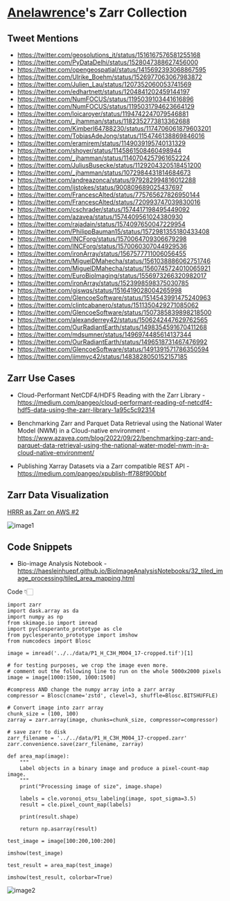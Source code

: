 # [Anelawrence](https://github.com/Anelawrence/)'s Zarr Collection

## Tweet Mentions

- https://twitter.com/geosolutions_it/status/1516167576581255168
- https://twitter.com/PyDataDelhi/status/1528047388627456000
- https://twitter.com/opengeospatial/status/1415692393068867595
- https://twitter.com/Ulrike_Boehm/status/1526977063067983872
- https://twitter.com/Julien_Lau/status/1207352060053741569
- https://twitter.com/edhartnett/status/1204841202459144197
- https://twitter.com/NumFOCUS/status/1195039103441616896
- https://twitter.com/NumFOCUS/status/1195031794623664129
- https://twitter.com/loicaroyer/status/1194742247079546881
- https://twitter.com/_jhamman/status/1182352773813362688
- https://twitter.com/Kimberl64788230/status/1174706061879603201
- https://twitter.com/TobiasAdeJong/status/1154746138869846016
- https://twitter.com/eramirem/status/1149039195740131329
- https://twitter.com/shoyer/status/1145861508460498944
- https://twitter.com/_jhamman/status/1140704257961652224
- https://twitter.com/JuliusBusecke/status/1129204320518451200
- https://twitter.com/_jhamman/status/1072984431814684673
- https://twitter.com/andreazonca/status/979282994816012288
- https://twitter.com/ijstokes/status/900809689025437697
- https://twitter.com/FrancescAlted/status/775765627826950144
- https://twitter.com/FrancescAlted/status/720993747039830016
- https://twitter.com/cschrader/status/1574417198495449092
- https://twitter.com/azavea/status/1574409561024380930
- https://twitter.com/rajadain/status/1574097650047229954
- https://twitter.com/PhilippBauman15/status/1572981355180433408
- https://twitter.com/INCForg/status/1570064709306679298
- https://twitter.com/INCForg/status/1570060307044929536
- https://twitter.com/ironArray/status/1567577711006056455
- https://twitter.com/MiguelDMahecha/status/1561038886062751746
- https://twitter.com/MiguelDMahecha/status/1560745724010065921
- https://twitter.com/EuroBioImaging/status/1556973266320982017
- https://twitter.com/ironArray/status/1523998598375030785
- https://twitter.com/giswqs/status/1516419028004265998
- https://twitter.com/GlencoeSoftware/status/1514543991475240963
- https://twitter.com/clintcabanero/status/1511350429271085062
- https://twitter.com/GlencoeSoftware/status/1507385839898218500
- https://twitter.com/alexanderrey42/status/1506242447629762565
- https://twitter.com/OurRadiantEarth/status/1498354591670411268
- https://twitter.com/mdsumner/status/1496974485614137344
- https://twitter.com/OurRadiantEarth/status/1496518731467476992
- https://twitter.com/GlencoeSoftware/status/1491391571786350594
- https://twitter.com/jimmyc42/status/1483828050152157185

## Zarr Use Cases

- Cloud-Performant NetCDF4/HDF5 Reading with the Zarr Library - https://medium.com/pangeo/cloud-performant-reading-of-netcdf4-hdf5-data-using-the-zarr-library-1a95c5c92314

- Benchmarking Zarr and Parquet Data Retrieval using the National Water Model (NWM) in a Cloud-native environment - https://www.azavea.com/blog/2022/09/22/benchmarking-zarr-and-parquet-data-retrieval-using-the-national-water-model-nwm-in-a-cloud-native-environment/

- Publishing Xarray Datasets via a Zarr compatible REST API - https://medium.com/pangeo/xpublish-ff788f900bbf

## Zarr Data Visualization

[HRRR as Zarr on AWS #2 ](https://github.com/blaylockbk/Herbie/issues/2)

![image1](/_data/Anelawrence/screenshots/image2.png)

## Code Snippets

- Bio-image Analysis Notebook - https://haesleinhuepf.github.io/BioImageAnalysisNotebooks/32_tiled_image_processing/tiled_area_mapping.html

Code 👇🏻
```
import zarr
import dask.array as da
import numpy as np
from skimage.io import imread
import pyclesperanto_prototype as cle
from pyclesperanto_prototype import imshow
from numcodecs import Blosc

image = imread('../../data/P1_H_C3H_M004_17-cropped.tif')[1]

# for testing purposes, we crop the image even more.
# comment out the following line to run on the whole 5000x2000 pixels
image = image[1000:1500, 1000:1500]

#compress AND change the numpy array into a zarr array
compressor = Blosc(cname='zstd', clevel=3, shuffle=Blosc.BITSHUFFLE)

# Convert image into zarr array
chunk_size = (100, 100)
zarray = zarr.array(image, chunks=chunk_size, compressor=compressor)

# save zarr to disk
zarr_filename = '../../data/P1_H_C3H_M004_17-cropped.zarr'
zarr.convenience.save(zarr_filename, zarray)

def area_map(image):
    """
    Label objects in a binary image and produce a pixel-count-map image.
    """
    print("Processing image of size", image.shape)
    
    labels = cle.voronoi_otsu_labeling(image, spot_sigma=3.5)
    result = cle.pixel_count_map(labels)
    
    print(result.shape)
    
    return np.asarray(result)

test_image = image[100:200,100:200]

imshow(test_image)

test_result = area_map(test_image)

imshow(test_result, colorbar=True)

```


![image2](/_data/Anelawrence/screenshots/image1.png)
